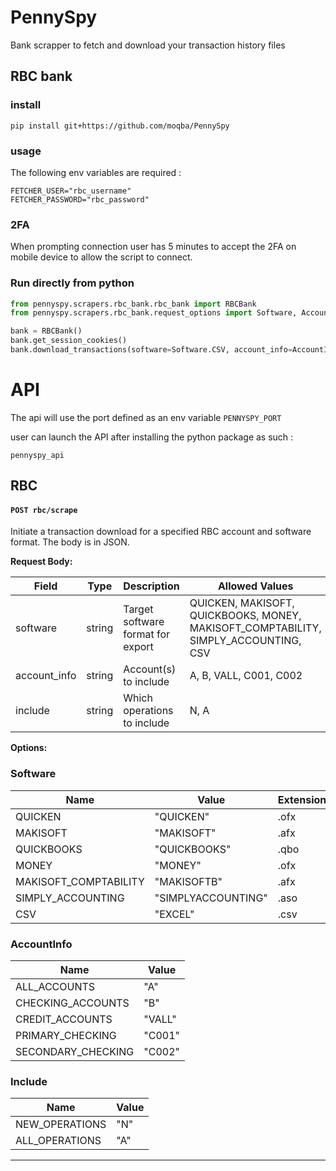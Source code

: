 # PennySpy
Bank scrapper to fetch and download your transaction history files

## RBC bank
### install
`pip install git+https://github.com/moqba/PennySpy`

### usage
The following env variables are required :
```dotenv
FETCHER_USER="rbc_username"
FETCHER_PASSWORD="rbc_password"
```
### 2FA
When prompting connection user has 5 minutes to accept the 2FA on mobile device to allow the script to connect.

### Run directly from python
```python
from pennyspy.scrapers.rbc_bank.rbc_bank import RBCBank
from pennyspy.scrapers.rbc_bank.request_options import Software, AccountInfo, Include

bank = RBCBank()
bank.get_session_cookies()
bank.download_transactions(software=Software.CSV, account_info=AccountInfo.PRIMARY_CHECKING, include=Include.ALL_OPERATIONS)
```

# API
The api will use the port defined as an env variable `PENNYSPY_PORT`

user can launch the API after installing the python package as such :
```shell
pennyspy_api
```
## RBC
#### `POST rbc/scrape`

Initiate a transaction download for a specified RBC account and software format.
The body is in JSON.

**Request Body:**

| Field         | Type      | Description                                                        | Allowed Values                                                                         |
|---------------|-----------|--------------------------------------------------------------------|----------------------------------------------------------------------------------------|
| software      | string    | Target software format for export                                  | QUICKEN, MAKISOFT, QUICKBOOKS, MONEY, MAKISOFT_COMPTABILITY, SIMPLY_ACCOUNTING, CSV    |
| account_info  | string    | Account(s) to include                                              | A, B, VALL, C001, C002
| include       | string    | Which operations to include                                        | N, A

**Options:**


### Software

| Name                   | Value             | Extension |
|------------------------|-------------------|-----------|
| QUICKEN                | "QUICKEN"         | .ofx      |
| MAKISOFT               | "MAKISOFT"        | .afx      |
| QUICKBOOKS             | "QUICKBOOKS"      | .qbo      |
| MONEY                  | "MONEY"           | .ofx      |
| MAKISOFT_COMPTABILITY  | "MAKISOFTB"       | .afx      |
| SIMPLY_ACCOUNTING      | "SIMPLYACCOUNTING"| .aso      |
| CSV                    | "EXCEL"           | .csv      |

### AccountInfo

| Name                | Value    |
|---------------------|----------|
| ALL_ACCOUNTS        | "A"      |
| CHECKING_ACCOUNTS   | "B"      |
| CREDIT_ACCOUNTS     | "VALL"   |
| PRIMARY_CHECKING    | "C001"   |
| SECONDARY_CHECKING  | "C002"   |

### Include

| Name            | Value |
|-----------------|-------|
| NEW_OPERATIONS  | "N"   |
| ALL_OPERATIONS  | "A"   |

---